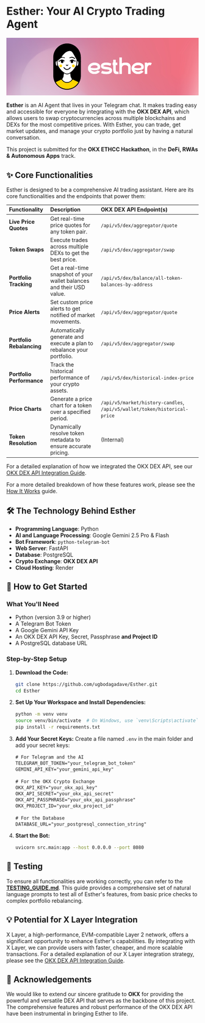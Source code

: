 # Esther: Your AI Crypto Trading Agent

<div align="center">
  <img src="esther-banner.png" alt="Esther AI Trading Agent Banner">
</div>

**Esther** is an AI Agent that lives in your Telegram chat. It makes trading easy and accessible for everyone by integrating with the **OKX DEX API**, which allows users to swap cryptocurrencies across multiple blockchains and DEXs for the most competitive prices. With Esther, you can trade, get market updates, and manage your crypto portfolio just by having a natural conversation.

This project is submitted for the **OKX ETHCC Hackathon**, in the **DeFi, RWAs & Autonomous Apps** track.

## ✨ Core Functionalities

Esther is designed to be a comprehensive AI trading assistant. Here are its core functionalities and the endpoints that power them:

| Functionality | Description | OKX DEX API Endpoint(s) |
| :--- | :--- | :--- |
| **Live Price Quotes** | Get real-time price quotes for any token pair. | `/api/v5/dex/aggregator/quote` |
| **Token Swaps** | Execute trades across multiple DEXs to get the best price. | `/api/v5/dex/aggregator/swap` |
| **Portfolio Tracking** | Get a real-time snapshot of your wallet balances and their USD value. | `/api/v5/dex/balance/all-token-balances-by-address` |
| **Price Alerts** | Set custom price alerts to get notified of market movements. | `/api/v5/dex/aggregator/quote` |
| **Portfolio Rebalancing**| Automatically generate and execute a plan to rebalance your portfolio. | `/api/v5/dex/aggregator/swap` |
| **Portfolio Performance**| Track the historical performance of your crypto assets. | `/api/v5/dex/historical-index-price` |
| **Price Charts**| Generate a price chart for a token over a specified period. | `/api/v5/market/history-candles`, `/api/v5/wallet/token/historical-price` |
| **Token Resolution**| Dynamically resolve token metadata to ensure accurate pricing. | (Internal) |

For a detailed explanation of how we integrated the OKX DEX API, see our [OKX DEX API Integration Guide](./okx_dex_api_integration.md).

For a more detailed breakdown of how these features work, please see the [How It Works](./how-it-works.md) guide.

## 🛠️ The Technology Behind Esther

-   **Programming Language**: Python
-   **AI and Language Processing**: Google Gemini 2.5 Pro & Flash
-   **Bot Framework**: `python-telegram-bot`
-   **Web Server**: FastAPI
-   **Database**: PostgreSQL
-   **Crypto Exchange**: **OKX DEX API**
-   **Cloud Hosting**: Render

## 🚀 How to Get Started

### What You'll Need

-   Python (version 3.9 or higher)
-   A Telegram Bot Token
-   A Google Gemini API Key
-   An OKX DEX API Key, Secret, Passphrase **and Project ID**
-   A PostgreSQL database URL

### Step-by-Step Setup

1.  **Download the Code:**
    ```bash
    git clone https://github.com/ugbodagadave/Esther.git
    cd Esther
    ```

2.  **Set Up Your Workspace and Install Dependencies:**
    ```bash
    python -m venv venv
    source venv/bin/activate  # On Windows, use `venv\Scripts\activate`
    pip install -r requirements.txt
    ```

3.  **Add Your Secret Keys:**
    Create a file named `.env` in the main folder and add your secret keys:
    ```dotenv
    # For Telegram and the AI
    TELEGRAM_BOT_TOKEN="your_telegram_bot_token"
    GEMINI_API_KEY="your_gemini_api_key"

    # For the OKX Crypto Exchange
    OKX_API_KEY="your_okx_api_key"
    OKX_API_SECRET="your_okx_api_secret"
    OKX_API_PASSPHRASE="your_okx_api_passphrase"
    OKX_PROJECT_ID="your_okx_project_id"

    # For the Database
    DATABASE_URL="your_postgresql_connection_string"
    ```

4.  **Start the Bot:**
    ```bash
    uvicorn src.main:app --host 0.0.0.0 --port 8080
    ```

## 🧪 Testing

To ensure all functionalities are working correctly, you can refer to the [**TESTING_GUIDE.md**](./TESTING_GUIDE.md). This guide provides a comprehensive set of natural language prompts to test all of Esther's features, from basic price checks to complex portfolio rebalancing.

## 💡 Potential for X Layer Integration

X Layer, a high-performance, EVM-compatible Layer 2 network, offers a significant opportunity to enhance Esther's capabilities. By integrating with X Layer, we can provide users with faster, cheaper, and more scalable transactions. For a detailed explanation of our X Layer integration strategy, please see the [OKX DEX API Integration Guide](./okx_dex_api_integration.md).

## 🙏 Acknowledgements

We would like to extend our sincere gratitude to **OKX** for providing the powerful and versatile DEX API that serves as the backbone of this project. The comprehensive features and robust performance of the OKX DEX API have been instrumental in bringing Esther to life.
